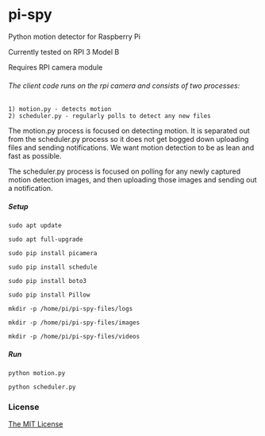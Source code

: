 # pi-spy

Python motion detector for Raspberry Pi

Currently tested on RPI 3 Model B

Requires RPI camera module

###### The client code runs on the rpi camera and consists of two processes:
    1) motion.py - detects motion
    2) scheduler.py - regularly polls to detect any new files

The motion.py process is focused on detecting motion.  It is separated out from the scheduler.py process so it does not get bogged down uploading files and sending notifications.  We want motion detection to be as lean and fast as possible.
 
The scheduler.py process is focused on polling for any newly captured motion detection images, and then uploading those images and sending out a notification.

##### Setup
    sudo apt update
    
    sudo apt full-upgrade
    
    sudo pip install picamera
    
    sudo pip install schedule
    
    sudo pip install boto3
    
    sudo pip install Pillow
    
    mkdir -p /home/pi/pi-spy-files/logs
    
    mkdir -p /home/pi/pi-spy-files/images
    
    mkdir -p /home/pi/pi-spy-files/videos
    
##### Run
    python motion.py
    
    python scheduler.py
    
### License

[The MIT License](http://opensource.org/licenses/MIT)

